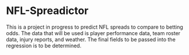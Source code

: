 # NFL-Spreadictor
This is a project in progress to predict NFL spreads to compare to betting odds. The data that will be used is player performance data, team roster data, injury reports, and weather. The final fields to be passed into the regression is to be determined.
